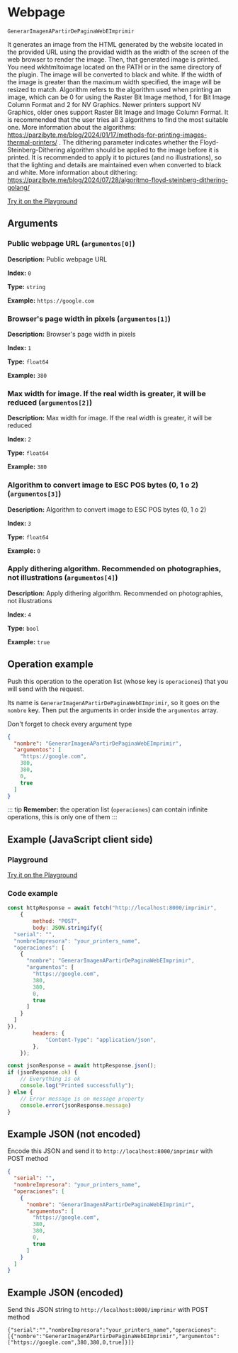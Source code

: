 # Webpage

`GenerarImagenAPartirDePaginaWebEImprimir`

It generates an image from the HTML generated by the website located in the provided URL using the providad width as the width of the screen of the web browser to render the image. Then, that generated image is printed. You need wkhtmltoimage located on the PATH or in the same directory of the plugin. The image will be converted to black and white. If the width of the image is greater than the maximum width specified, the image will be resized to match. Algorithm refers to the algorithm used when printing an image, which can be 0 for using the Raster Bit Image method, 1 for Bit Image Column Format and 2 for NV Graphics. Newer printers support NV Graphics, older ones support Raster Bit Image and Image Column Format. It is recommended that the user tries all 3 algorithms to find the most suitable one. More information about the algorithms: https://parzibyte.me/blog/2024/01/17/methods-for-printing-images-thermal-printers/ . The dithering parameter indicates whether the Floyd-Steinberg-Dithering algorithm should be applied to the image before it is printed. It is recommended to apply it to pictures (and no illustrations), so that the lighting and details are maintained even when converted to black and white. More information about dithering: https://parzibyte.me/blog/2024/07/28/algoritmo-floyd-steinberg-dithering-golang/


[Try it on the Playground](../playground.md?operacion=GenerarImagenAPartirDePaginaWebEImprimir)

## Arguments
### Public webpage URL (`argumentos[0]`)



**Description:** Public webpage URL

**Index:** `0`

**Type:** `string`

**Example:** `https://google.com`

### Browser's page width in pixels (`argumentos[1]`)



**Description:** Browser's page width in pixels

**Index:** `1`

**Type:** `float64`

**Example:** `380`

### Max width for image. If the real width is greater, it will be reduced (`argumentos[2]`)



**Description:** Max width for image. If the real width is greater, it will be reduced

**Index:** `2`

**Type:** `float64`

**Example:** `380`

### Algorithm to convert image to ESC POS bytes (0, 1 o 2) (`argumentos[3]`)



**Description:** Algorithm to convert image to ESC POS bytes (0, 1 o 2)

**Index:** `3`

**Type:** `float64`

**Example:** `0`

### Apply dithering algorithm. Recommended on photographies, not illustrations (`argumentos[4]`)



**Description:** Apply dithering algorithm. Recommended on photographies, not illustrations

**Index:** `4`

**Type:** `bool`

**Example:** `true`

## Operation example


Push this operation to the operation list (whose key is `operaciones`) that you will send with the request.

Its name is `GenerarImagenAPartirDePaginaWebEImprimir`, so it goes on the `nombre` key. Then put the arguments in order
inside the `argumentos` array.

Don't forget to check every argument type



```json
{
  "nombre": "GenerarImagenAPartirDePaginaWebEImprimir",
  "argumentos": [
    "https://google.com",
    380,
    380,
    0,
    true
  ]
}
```

::: tip
**Remember:** the operation list (`operaciones`) can contain infinite operations, this is only one of them
:::

## Example (JavaScript client side)

### Playground
[Try it on the Playground](../playground.md?operacion=GenerarImagenAPartirDePaginaWebEImprimir)

<Playground nombreOperacion="GenerarImagenAPartirDePaginaWebEImprimir"/>

### Code example
```js
const httpResponse = await fetch("http://localhost:8000/imprimir",
    {
        method: "POST",
        body: JSON.stringify({
  "serial": "",
  "nombreImpresora": "your_printers_name",
  "operaciones": [
    {
      "nombre": "GenerarImagenAPartirDePaginaWebEImprimir",
      "argumentos": [
        "https://google.com",
        380,
        380,
        0,
        true
      ]
    }
  ]
}),
        headers: {
            "Content-Type": "application/json",
        },
    });

const jsonResponse = await httpResponse.json();
if (jsonResponse.ok) {
    // Everything is ok
    console.log("Printed successfully");
} else {
    // Error message is on message property
    console.error(jsonResponse.message)
}
```

## Example JSON (not encoded)

Encode this JSON and send it to `http://localhost:8000/imprimir` with POST method

```json
{
  "serial": "",
  "nombreImpresora": "your_printers_name",
  "operaciones": [
    {
      "nombre": "GenerarImagenAPartirDePaginaWebEImprimir",
      "argumentos": [
        "https://google.com",
        380,
        380,
        0,
        true
      ]
    }
  ]
}
```

## Example JSON (encoded)

Send this JSON string to `http://localhost:8000/imprimir` with POST method

```
{"serial":"","nombreImpresora":"your_printers_name","operaciones":[{"nombre":"GenerarImagenAPartirDePaginaWebEImprimir","argumentos":["https://google.com",380,380,0,true]}]}
```
